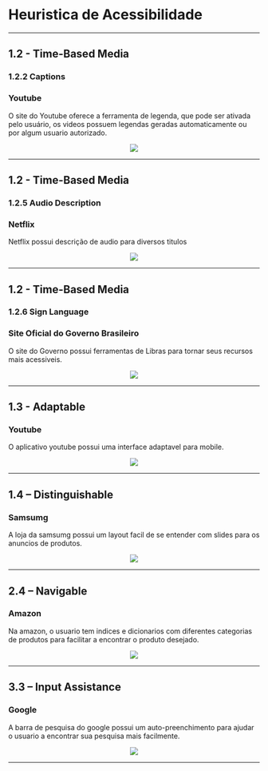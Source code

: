 <h1>Heuristica de Acessibilidade</h1>
<hr>


<h2>1.2 - Time-Based Media</h2>
<h3> 1.2.2 Captions</h3>
<h3> Youtube</h3>
<p> O site do Youtube oferece a ferramenta de legenda, que pode ser ativada pelo usuário, os videos possuem legendas geradas automaticamente ou por algum usuario autorizado.</p>
<p align="center">
<img src="https://user-images.githubusercontent.com/56441237/171410581-1ffe8ca1-a022-4fe9-93be-1b40ce4e02d5.png"/>
</p>
<hr>

<h2>1.2 - Time-Based Media</h2>
<h3>1.2.5 Audio Description</h3>
<h3> Netflix </h3>
<p> Netflix possui descrição de audio para diversos titulos</p>
<p align="center">
<img src="https://user-images.githubusercontent.com/56441237/171414311-763ae0a2-6efc-44a8-8ad6-d3755d4cfe37.jpg"/>
</p>
<hr>

<h2>1.2 - Time-Based Media</h2>
<h3>1.2.6 Sign Language<h3>
<h3> Site Oficial do Governo Brasileiro</h3>
<p> O site do Governo possui ferramentas de Libras para tornar seus recursos mais acessiveis.</p>
<p align="center">
<img src="https://user-images.githubusercontent.com/56441237/171411135-fccaeb2b-7a01-4665-80cb-30e1388521b1.png"/>
</p>
<hr>
  
<h2>1.3 - Adaptable</h2>
<h3> Youtube </h3>
<p> O aplicativo youtube possui uma interface adaptavel para mobile.</p>
<p align="center">
<img src="https://user-images.githubusercontent.com/56441237/172618639-8a5e2459-5528-475b-b67c-c34b91bee627.jpg"/>
</p>
<hr>
 
<h2>1.4 – Distinguishable</h2>
<h3> Samsumg </h3>
<p> A loja da samsumg possui um layout facil de se entender com slides para os anuncios de produtos.</p>
<p align="center">
<img src="https://user-images.githubusercontent.com/56441237/172619123-022264b7-f801-4680-a6d0-6d2586eecf33.png"/>
</p>
<hr>
 
<h2>2.4 – Navigable</h2>
<h3> Amazon </h3>
<p> Na amazon, o usuario tem indices e dicionarios com diferentes categorias de produtos para facilitar a encontrar o produto desejado.</p>
<p align="center">
<img src="https://user-images.githubusercontent.com/56441237/171412828-7c6753e8-e80e-4f32-baff-9b5c9109d50c.png"/>
</p>
<hr>
  
<h2>3.3 – Input Assistance</h2>
<h3> Google </h3>
<p> A barra de pesquisa do google possui um auto-preenchimento para ajudar o usuario a encontrar sua pesquisa mais facilmente.</p>
<p align="center">
<img src="https://user-images.githubusercontent.com/56441237/172620598-c21a8114-3d78-4490-850f-c1e8be86a6fc.png"/>
</p>
<hr>
  

